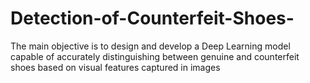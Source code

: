 # Detection-of-Counterfeit-Shoes-
The main objective is to design and develop a Deep Learning model  capable of accurately distinguishing between genuine and counterfeit shoes based on visual features  captured in images
